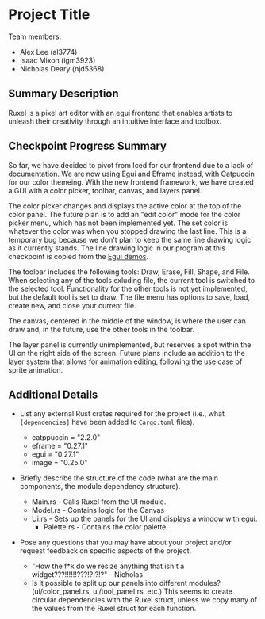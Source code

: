 # Project Title

Team members:

- Alex Lee (al3774)
- Isaac Mixon (igm3923)
- Nicholas Deary (njd5368)

## Summary Description

Ruxel is a pixel art editor with an egui frontend that enables artists to unleash their creativity through an intuitive interface and toolbox.

## Checkpoint Progress Summary

So far, we have decided to pivot from Iced for our frontend due to a lack of documentation. We are now using Egui and Eframe instead, with Catpuccin for our color themeing. With the new frontend framework, we have created a GUI with a color picker, toolbar, canvas, and layers panel. 

The color picker changes and displays the active color at the top of the color panel. The future plan is to add an "edit color" mode for the color picker menu, which has not been implemented yet. The set color is whatever the color was when you stopped drawing the last line. This is a temporary bug because we don't plan to keep the same line drawing logic as it currently stands. The line drawing logic in our program at this checkpoint is copied from the [Egui demos](https://github.com/emilk/egui/blob/master/crates/egui_demo_lib/src/demo/painting.rs). 

The toolbar includes the following tools: Draw, Erase, Fill, Shape, and File. When selecting any of the tools exluding file, the current tool is switched to the selected tool. Functionality for the other tools is not yet implemented, but the default tool is set to draw. The file menu has options to save, load, create new, and close your current file.

The canvas, centered in the middle of the window, is where the user can draw and, in the future, use the other tools in the toolbar. 

The layer panel is currently unimplemented, but reserves a spot within the UI on the right side of the screen. Future plans include an addition to the layer system that allows for animation editing, following the use case of sprite animation. 

## Additional Details

- List any external Rust crates required for the project (i.e., what
  `[dependencies]` have been added to `Cargo.toml` files).  
  - catppuccin = "2.2.0"
  - eframe = "0.27.1"
  - egui = "0.27.1"
  - image = "0.25.0"

- Briefly describe the structure of the code (what are the main components, the
  module dependency structure).  
  - Main.rs - Calls Ruxel from the UI module. 
  - Model.rs - Contains logic for the Canvas
  - Ui.rs - Sets up the panels for the UI and displays a window with egui. 
    - Palette.rs - Contains the color palette.
- Pose any questions that you may have about your project and/or request
  feedback on specific aspects of the project.
   - "How the f*k do we resize anything that isn't a widget???!!!!!!???!?!?!?" - Nicholas
   - Is it possible to split up our panels into different modules? (ui/color_panel.rs, ui/tool_panel.rs, etc.) This seems to create circular dependencies with the Ruxel struct, unless we copy many of the values from the Ruxel struct for each function. 
